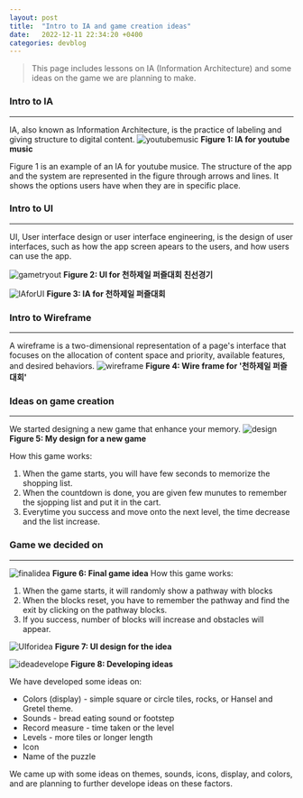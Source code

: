 ```yaml
---
layout: post
title:  "Intro to IA and game creation ideas"
date:   2022-12-11 22:34:20 +0400
categories: devblog
---
```


> This page includes lessons on IA (Information Architecture) and some ideas on the game we are planning to make.

### Intro to IA

---
IA, also known as Information Architecture, is the practice of labeling and giving structure to digital content.
![youtubemusic](https://upload.wikimedia.org/wikipedia/commons/d/d4/%EC%9C%A0%ED%88%AC%EB%B8%8C%EB%AE%A4%EC%A7%81_%281%29.jpg)
**Figure 1: IA for youtube music**

Figure 1 is an example of an IA for youtube musice. The structure of the app and the system are represented in the figure through arrows and lines. It shows the options users have when they are in specific place.

### Intro to UI

---

UI, User interface design or user interface engineering, is the design of user interfaces, such as how the app screen apears to the users, and how users can use the app.

![gametryout](https://upload.wikimedia.org/wikipedia/commons/0/0d/Trial.png)
**Figure 2: UI for 천하제일 퍼즐대회 친선경기**

![IAforUI](https://upload.wikimedia.org/wikipedia/commons/2/2b/%EC%8B%9C%EC%9A%B0_%282%29.png)
**Figure 3: IA for 천하제일 퍼즐대회**

### Intro to Wireframe

---
A wireframe is a two-dimensional representation of a page's interface that focuses on the allocation of content space and priority, available features, and desired behaviors.
![wireframe](https://upload.wikimedia.org/wikipedia/commons/0/0b/Wireframeforgame.png)
**Figure 4: Wire frame for '천하제일 퍼즐대회'**

### Ideas on game creation

---
We started designing a new game that enhance your memory.
![design](https://upload.wikimedia.org/wikipedia/commons/a/a3/Mydesignforgame.png)
**Figure 5: My design for a new game**

How this game works:

1. When the game starts, you will have few seconds to memorize the shopping list.
2. When the countdown is done, you are given few munutes to remember the sjopping list and put it in the cart.
3. Everytime you success and move onto the next level, the time decrease and the list increase.

### Game we decided on

---

![finalidea](https://upload.wikimedia.org/wikipedia/commons/a/af/Finalidea.png)
**Figure 6: Final game idea**
How this game works:

1. When the game starts, it will randomly show a pathway with blocks
2. When the blocks reset, you have to remember the pathway and find the exit by clicking on the pathway blocks.
3. If you success, number of blocks will increase and obstacles will appear.

![UIforidea](https://upload.wikimedia.org/wikipedia/commons/5/5e/UIdesignforidea.png)
**Figure 7: UI design for the idea**

![ideadevelope](https://upload.wikimedia.org/wikipedia/commons/4/4c/Developingideas.png)
**Figure 8: Developing ideas**

We have developed some ideas on:

- Colors (display) - simple square or circle tiles, rocks, or Hansel and Gretel theme.
- Sounds - bread eating sound or footstep
- Record measure - time taken or the level
- Levels - more tiles or longer length
- Icon
- Name of the puzzle

We came up with some ideas on themes, sounds, icons, display, and colors, and are planning to further develope ideas on these factors.
